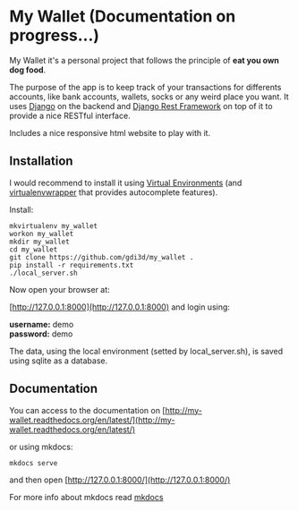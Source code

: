# My Wallet (Documentation on progress...)
My Wallet it's a personal project that follows the principle of **eat you own dog food**.

The purpose of the app is to keep track of your transactions for differents accounts, like bank accounts, wallets, socks or any weird place you want.
It uses [Django](https://www.djangoproject.com/) on the backend and [Django Rest Framework](http://www.django-rest-framework.org/) on top of it to provide a nice RESTful interface.

Includes a nice responsive html website to play with it.

## Installation
I would recommend to install it using [Virtual Environments](http://docs.python-guide.org/en/latest/dev/virtualenvs/) (and [virtualenvwrapper](http://docs.python-guide.org/en/latest/dev/virtualenvs/#virtualenvwrapper) that provides autocomplete features).  

Install:
```
mkvirtualenv my_wallet
workon my_wallet
mkdir my_wallet
cd my_wallet
git clone https://github.com/gdi3d/my_wallet .
pip install -r requirements.txt
./local_server.sh
```
Now open your browser at:

[http://127.0.0.1:8000](http://127.0.0.1:8000) and login using:

**username:** demo  
**password:** demo

The data, using the local environment (setted by local_server.sh), is saved using sqlite as a database.

## Documentation
You can access to the documentation on [http://my-wallet.readthedocs.org/en/latest/](http://my-wallet.readthedocs.org/en/latest/)

or using mkdocs:
```
mkdocs serve
```
and then open [http://127.0.0.1:8000/](http://127.0.0.1:8000/)

For more info about mkdocs read [mkdocs](http://www.mkdocs.org/)